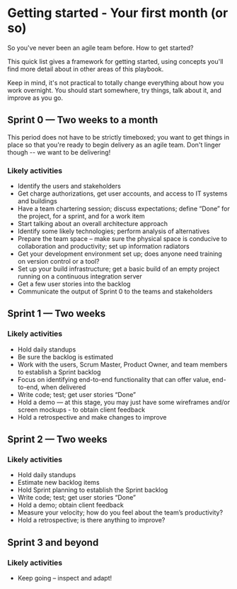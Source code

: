 # Getting started - Your first month (or so)
So you've never been an agile team before. How to get started?

This quick list gives a framework for getting started, using concepts you'll find more detail about in other areas of this playbook.

Keep in mind, it's not practical to totally change everything about how you work overnight. You should start somewhere, try things, 
talk about it, and improve as you go.

## Sprint 0 — Two weeks to a month

This period does not have to be strictly timeboxed; you want to get things in place so that you're ready to begin delivery as an agile team. 
Don't linger though -- we want to be delivering!

### Likely activities 

* Identify the users and stakeholders
* Get charge authorizations, get user accounts, and access to IT systems and buildings
* Have a team chartering session; discuss expectations; define “Done” for the project, for a sprint, and for a work item
* Start talking about an overall architecture approach
* Identify some likely technologies; perform analysis of alternatives
* Prepare the team space – make sure the physical space is conducive to collaboration and productivity; set up information radiators
* Get your development environment set up; does anyone need training on version control or a tool?
* Set up your build infrastructure; get a basic build of an empty project running on a continuous integration server
* Get a few user stories into the backlog
* Communicate the output of Sprint 0 to the teams and stakeholders

## Sprint 1 — Two weeks

### Likely activities 

* Hold daily standups
* Be sure the backlog is estimated
* Work with the users, Scrum Master, Product Owner, and team members to establish a Sprint backlog
* Focus on identifying end-to-end functionality that can offer value, end-to-end, when delivered
* Write code; test; get user stories “Done”
* Hold a demo — at this stage, you may just have some wireframes and/or screen mockups - to obtain client feedback
* Hold a retrospective and make changes to improve

## Sprint 2 — Two weeks

### Likely activities 

* Hold daily standups
* Estimate new backlog items
* Hold Sprint planning to establish the Sprint backlog
* Write code; test; get user stories “Done”
* Hold a demo; obtain client feedback
* Measure your velocity; how do you feel about the team’s productivity?
* Hold a retrospective; is there anything to improve?

## Sprint 3 and beyond

### Likely activities 
* Keep going – inspect and adapt!
